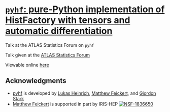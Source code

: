 # [`pyhf`: pure-Python implementation of HistFactory with tensors and automatic differentiation](https://indico.cern.ch/event/979145/contributions/4125094/)
Talk at the ATLAS Statistics Forum on `pyhf`

Talk given at the [ATLAS Statistics Forum](https://indico.cern.ch/event/979145/)

Viewable online [here](https://pyhf.github.io/talk-stats-software-ATLAS-Stats-Forum/index.html)

## Acknowledgments

- [pyhf](https://github.com/diana-hep/pyhf) is developed by [Lukas Heinrich](https://github.com/lukasheinrich), [Matthew Feickert](http://www.matthewfeickert.com/), and [Giordon Stark](https://github.com/kratsg)
- [Matthew Feickert](http://www.matthewfeickert.com/) is supported in part by IRIS-HEP
[![NSF-1836650](https://img.shields.io/badge/NSF-1836650-blue.svg)](https://nsf.gov/awardsearch/showAward?AWD_ID=1836650)
